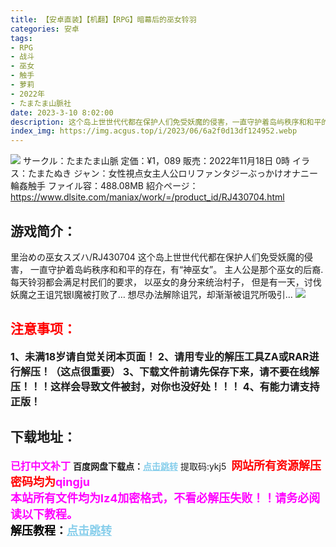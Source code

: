 ```yaml
---
title: 【安卓直装】【机翻】【RPG】暗幕后的巫女铃羽
categories: 安卓
tags:
- RPG
- 战斗
- 巫女
- 触手
- 萝莉
- 2022年
- たまたま山脈社
date: 2023-3-10 8:02:00
description: 这个岛上世世代代都在保护人们免受妖魔的侵害，一直守护着岛屿秩序和和平的存在，有“神巫女”。主人公是那个巫女的后裔.每天铃羽都会满足村民们的要求，以巫女的身分来统治村子，但是有一天，讨伐妖魔之王诅咒银I魔被打败了…想尽办法解除诅咒，却渐渐被诅咒所吸引…
index_img: https://img.acgus.top/i/2023/06/6a2f0d13df124952.webp
---
```

![](https://img.acgus.top/i/2023/06/6a2f0d13df124952.webp)
サークル：たまたま山脈
定価：¥1，089
販売：2022年11月18日 0時
イラス：たまたぬき
ジャン：女性視点女主人公ロリファンタジーぶっかけオナニー輪姦触手
ファイル容：488.08MB
紹介ページ：https://www.dlsite.com/maniax/work/=/product_id/RJ430704.html

## 游戏简介：
里治めの巫女スズハ/RJ430704
这个岛上世世代代都在保护人们免受妖魔的侵害，
一直守护着岛屿秩序和和平的存在，有“神巫女”。
主人公是那个巫女的后裔.每天铃羽都会满足村民们的要求，
以巫女的身分来统治村子，
但是有一天，讨伐妖魔之王诅咒银I魔被打败了…
想尽办法解除诅咒，却渐渐被诅咒所吸引…
![](https://img.acgus.top/i/2023/06/0a8f5e82cd130531-1024x562.webp)





## <font color=#FF0000 >注意事项：</font>
<font size=3><b>1、未满18岁请自觉关闭本页面！
2、请用专业的解压工具ZA或RAR进行解压！（这点很重要）
3、下载文件前请先保存下来，请不要在线解压！！！这样会导致文件被封，对你也没好处！！！
4、有能力请支持正版！</b></font>

## 下载地址：
<font color=#FF00FF size=3><b>已打中文补丁</b></font>
<b>百度网盘下载点：</b><a href="https://pan.baidu.com/s/1s7VM9De8pbrEAveFdo104w?pwd=ykj5" style="color: #87CEEB;"><b>点击跳转</b></a> 提取码:ykj5
<a style="padding: 0" href="https://post.qingju.org/AD/"><img style="max-width:100%" src="https://img.acgus.top/i/2024/07/478f689b8021d8d499ab43d21acf137a.gif" alt=""></a>
<b><font color=#FF0000 size=4>网站所有资源解压密码均为</b></font><b><font color=#FF00FF size=4>qingju</font><font color=#FF0000 ></font></b><br><b><font color=#FF00FF size=4>本站所有文件均为lz4加密格式，不看必解压失败！！请务必阅读以下教程。</b></font><br><b><font color=#000 size=4>解压教程：</b><a href="https://post.qingju.org/tutorial/000/" style="color: #87CEEB;"><b>点击跳转</b></a>
